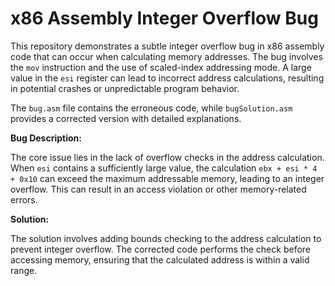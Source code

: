 # x86 Assembly Integer Overflow Bug

This repository demonstrates a subtle integer overflow bug in x86 assembly code that can occur when calculating memory addresses. The bug involves the `mov` instruction and the use of scaled-index addressing mode.  A large value in the `esi` register can lead to incorrect address calculations, resulting in potential crashes or unpredictable program behavior.

The `bug.asm` file contains the erroneous code, while `bugSolution.asm` provides a corrected version with detailed explanations.

**Bug Description:**

The core issue lies in the lack of overflow checks in the address calculation. When `esi` contains a sufficiently large value, the calculation `ebx + esi * 4 + 0x10` can exceed the maximum addressable memory, leading to an integer overflow. This can result in an access violation or other memory-related errors.

**Solution:**

The solution involves adding bounds checking to the address calculation to prevent integer overflow.  The corrected code performs the check before accessing memory, ensuring that the calculated address is within a valid range.